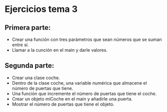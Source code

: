 # Ejercicios tema 3

## Primera parte:
- Crear una función con tres parámetros que sean números que se suman entre sí.
- Llamar a la cunción en el main y darle valores.

## Segunda parte:
- Crear una clase coche.
- Dentro de la clase coche, una variable numérica que almacene el número de puertas que tiene.
- Una función que incremente el número de puertas que tiene el coche.
- Crear un objeto miCoche en el main y añadirle una puerta.
- Mostrar el número de puertas que tiene el objeto.